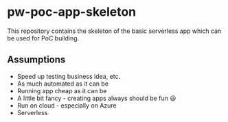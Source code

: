# pw-poc-app-skeleton
This repository contains the skeleton of the basic serverless app which can be used for PoC building.

## Assumptions
* Speed up testing business idea, etc.
* As much automated as it can be
* Running app cheap as it can be
* A little bit fancy - creating apps always should be fun :smiley:
* Run on cloud - especially on Azure
* Serverless